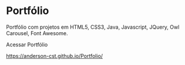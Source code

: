 # Portfólio
Portfólio com projetos em HTML5, CSS3, Java, Javascript, JQuery, Owl Carousel, Font Awesome.

Acessar Portfólio

https://anderson-cst.github.io/Portfolio/
